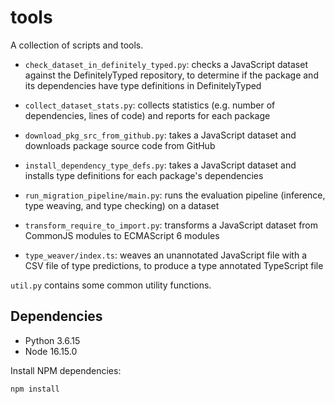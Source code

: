 # tools

A collection of scripts and tools.

* `check_dataset_in_definitely_typed.py`: checks a JavaScript dataset against
  the DefinitelyTyped repository, to determine if the package and its
  dependencies have type definitions in DefinitelyTyped

* `collect_dataset_stats.py`: collects statistics (e.g. number of dependencies,
  lines of code) and reports for each package

* `download_pkg_src_from_github.py`: takes a JavaScript dataset and downloads
  package source code from GitHub

* `install_dependency_type_defs.py`: takes a JavaScript dataset and installs
  type definitions for each package's dependencies

* `run_migration_pipeline/main.py`: runs the evaluation pipeline (inference,
  type weaving, and type checking) on a dataset

* `transform_require_to_import.py`: transforms a JavaScript dataset from
  CommonJS modules to ECMAScript 6 modules

* `type_weaver/index.ts`: weaves an unannotated JavaScript file with a CSV file
  of type predictions, to produce a type annotated TypeScript file

`util.py` contains some common utility functions.

## Dependencies

* Python 3.6.15
* Node 16.15.0

Install NPM dependencies:

    npm install
